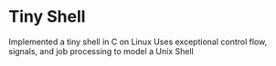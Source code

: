 # Tiny Shell
Implemented a tiny shell in C on Linux
Uses exceptional control flow, signals, and job processing to model a Unix Shell
